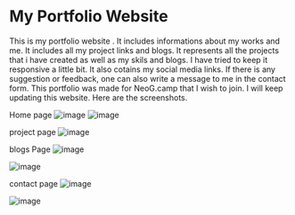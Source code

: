 # My Portfolio Website
This is my portfolio website . It includes informations about my works and me. 
It includes all my project links and blogs. It represents all the projects that i have created as well as my skils and blogs.
I have tried to keep it responsive a little bit. It also cotains my social media links. 
If there is any suggestion or feedback, one can also write a message to me in the contact form. 
This portfolio was made for NeoG.camp that I wish to join. I will keep updating this website.
Here are the screenshots.

Home page
![image](https://user-images.githubusercontent.com/66175237/193433486-c4b5dc0a-1cbc-4960-9611-8b63039e1247.png)
![image](https://user-images.githubusercontent.com/66175237/193433768-44ab3897-0177-4f67-bc9e-28be79291e00.png)


project page
![image](https://user-images.githubusercontent.com/66175237/193433631-70414607-057d-4aa6-8869-2ea55bddfcb0.png)


blogs Page
![image](https://user-images.githubusercontent.com/66175237/193433655-81f14f02-f2f4-4119-902d-15a84d301b56.png)


![image](https://user-images.githubusercontent.com/66175237/193433665-0b0a6b9a-737a-4dd2-8ee4-2ecd9a00d555.png)


contact page 
![image](https://user-images.githubusercontent.com/66175237/193433421-2f412603-097c-47c3-8d24-dead9b640946.png)

![image](https://user-images.githubusercontent.com/66175237/193433732-55222f51-7bad-4686-8734-299509098fe9.png)



